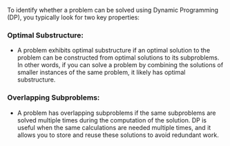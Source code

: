 To identify whether a problem can be solved using Dynamic Programming (DP), you typically look for two key properties:

### Optimal Substructure:

- A problem exhibits optimal substructure if an optimal solution to the problem can be constructed from optimal solutions to its subproblems. In other words, if you can solve a problem by combining the solutions of smaller instances of the same problem, it likely has optimal substructure.

### Overlapping Subproblems:

- A problem has overlapping subproblems if the same subproblems are solved multiple times during the computation of the solution. DP is useful when the same calculations are needed multiple times, and it allows you to store and reuse these solutions to avoid redundant work.
